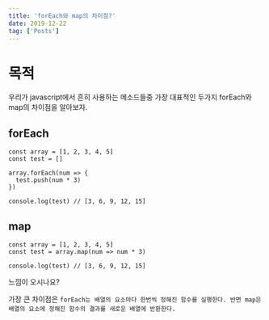 ```yaml
---
title: 'forEach와 map의 차이점?'
date: 2019-12-22
tag: ['Posts']
---
```


# 목적

우리가 javascript에서 흔히 사용하는 메소드들중 가장 대표적인 두가지 forEach와 map의 차이점을 알아보자.

## forEach

```tsx
const array = [1, 2, 3, 4, 5]
const test = []

array.forEach(num => {
  test.push(num * 3)
})

console.log(test) // [3, 6, 9, 12, 15]
```

## map

```tsx
const array = [1, 2, 3, 4, 5]
const test = array.map(num => num * 3)

console.log(test) // [3, 6, 9, 12, 15]
```

느낌이 오시나요?

가장 큰 차이점은
`forEach는 배열의 요소마다 한번씩 정해진 함수를 실행한다. 반면 map은 배열의 요소에 정해진 함수의 결과를 새로운 배열에 반환한다.`
